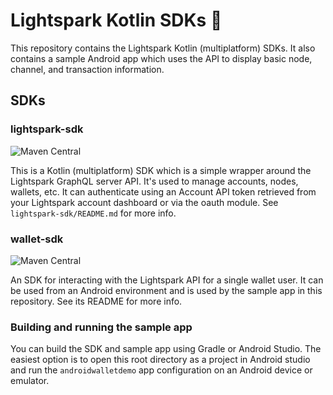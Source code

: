 # Lightspark Kotlin SDKs 🤖

This repository contains the Lightspark Kotlin (multiplatform) SDKs. It also contains a sample
Android app which uses the API to display basic node, channel, and transaction information.

## SDKs

### lightspark-sdk

![Maven Central](https://img.shields.io/maven-central/v/com.lightspark/lightspark-sdk)

This is a Kotlin (multiplatform) SDK which is a simple wrapper around the Lightspark GraphQL server
API. It's used to manage accounts, nodes, wallets, etc. It can authenticate using an Account API
token retrieved from your Lightspark account dashboard or via the oauth module.
See `lightspark-sdk/README.md` for more info.

### wallet-sdk

![Maven Central](https://img.shields.io/maven-central/v/com.lightspark/wallet-sdk)

An SDK for interacting with the Lightspark API for a single wallet user. It can be used from an
Android environment and is used by the sample app in this repository. See its README for more info.

### Building and running the sample app

You can build the SDK and sample app using Gradle or Android Studio. The easiest option is to open
this root directory as a project in Android studio and run the `androidwalletdemo` app configuration
on an
Android device or emulator.
